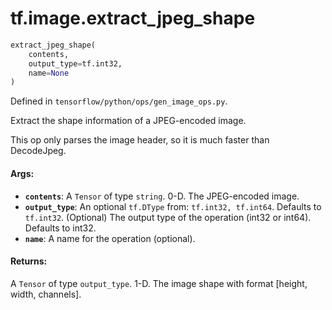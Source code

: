 <div itemscope itemtype="http://developers.google.com/ReferenceObject">
<meta itemprop="name" content="tf.image.extract_jpeg_shape" />
</div>

# tf.image.extract_jpeg_shape

``` python
extract_jpeg_shape(
    contents,
    output_type=tf.int32,
    name=None
)
```



Defined in `tensorflow/python/ops/gen_image_ops.py`.

Extract the shape information of a JPEG-encoded image.

This op only parses the image header, so it is much faster than DecodeJpeg.

#### Args:

* <b>`contents`</b>: A `Tensor` of type `string`. 0-D. The JPEG-encoded image.
* <b>`output_type`</b>: An optional `tf.DType` from: `tf.int32, tf.int64`. Defaults to `tf.int32`.
    (Optional) The output type of the operation (int32 or int64).
    Defaults to int32.
* <b>`name`</b>: A name for the operation (optional).


#### Returns:

A `Tensor` of type `output_type`.
1-D. The image shape with format [height, width, channels].